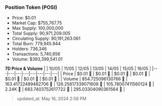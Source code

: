 
  ### Position Token (POSI)
  - Price: $0.01
  - Market Cap: $755,767.75
  - Max Supply: 100,000,000
  - Total Supply: 90,971,209.005
  - Circulating Supply: 90,191,263.061
  - Total Burn: 779,945.944
  - Holders: 736,346
  - Transactions: 5,740,656
  - Volume: $393,399,541.01

  **7D Price & Volume**
  | | 10&#x2F;05 | 11&#x2F;05 | 12&#x2F;05 | 13&#x2F;05 | 14&#x2F;05 | 15&#x2F;05 | 16&#x2F;05 |
  |---|---|---|---|---|---|---|---|
  | Price | $0.01 🔻 | $0.01 🔻 | $0.01 🚀 | $0.01 🚀 | $0.01 🔻 | $0.01 🚀 | $0.01 🔻 |
  | Volume | 854.725096130766 🔻 | 163.41722489482706 🔻 | 126.25817339071608 🔻 | 105.78007411560124 🔻 | 2.24K 🚀 | 683.7403752617722 🔻 | 295.03304090361564 🔻 |

  > updated_at: May 16, 2024 2:58 PM
